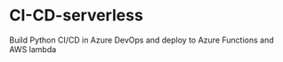 # CI-CD-serverless
Build Python CI/CD in Azure DevOps and deploy to Azure Functions and AWS lambda 
